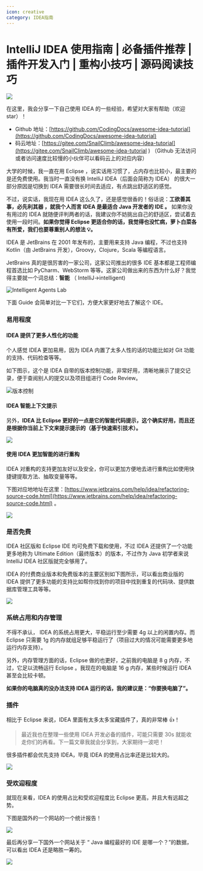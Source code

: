 ```yaml
---
icon: creative
category: IDEA指南
---
```


# IntelliJ IDEA 使用指南 | 必备插件推荐 | 插件开发入门 | 重构小技巧 | 源码阅读技巧

![](https://my-blog-to-use.oss-cn-beijing.aliyuncs.com/2020-8/2a2423cd-68bc-4c39-ae8f-1ba9915c5404.png)

在这里，我会分享一下自己使用 IDEA 的一些经验，希望对大家有帮助（欢迎 star）！

- Github 地址：[https://github.com/CodingDocs/awesome-idea-tutorial](https://github.com/CodingDocs/awesome-idea-tutorial)
- 码云地址：[https://gitee.com/SnailClimb/awesome-idea-tutorial](https://gitee.com/SnailClimb/awesome-idea-tutorial ) （Github 无法访问或者访问速度比较慢的小伙伴可以看码云上的对应内容）

大学的时候，我一直在用 Eclipse ，说实话用习惯了，占内存也比较小，最主要的是还免费使用。我当时一直没有换 IntelliJ IDEA（后面会简称为 IDEA） 的很大一部分原因是切换到 IDEA 需要很长时间去适应，有点跳出舒适区的感觉。

不过，说实话，我现在用 IDEA 这么久了，还是感觉很香的！俗话说：**工欲善其事，必先利其器 ，就我个人而言 IDEA 是最适合 Java 开发者的 IDE 。** 如果你没有用过的 IDEA 就随便评判两者的话，我建议你不妨挑出自己的舒适区，尝试着去使用一段时间。**如果你觉得 Eclipse 更适合你的话，我觉得也没忙病，萝卜白菜各有所爱，我们也要尊重别人的想法 💡。**

IDEA 是 JetBrains 在 2001 年发布的，主要用来支持 Java 编程，不过也支持 Kotlin（由 JetBrains 开发），Groovy，Clojure，Scala 等编程语言。

JetBrains 真的是很厉害的一家公司，这家公司推出的很多 IDE 基本都是工程师编程首选比如 PyCharm、WebStorm 等等。这家公司做出来的东西为什么好？我觉得主要就一个词总结：**智能** （ IntelliJ->intelligent)

![Intelligent Agents Lab](https://my-blog-to-use.oss-cn-beijing.aliyuncs.com/2020-8/cover.png)

下面 Guide 会简单对比一下它们，方便大家更好地去了解这个 IDE。

### 易用程度

#### IDEA 提供了更多人性化的功能

个人感觉 IDEA 更加易用，因为 IDEA 内置了太多人性的话的功能比如对 Git 功能的支持、代码检查等等。

如下图示，这个是 IDEA 自带的版本控制功能，非常好用，清晰地展示了提交记录，便于查阅别人的提交以及项目组进行 Code Review。

![版本控制](https://my-blog-to-use.oss-cn-beijing.aliyuncs.com/2020-8/0538df6c-4043-4894-8b75-9bee97fec64a.png)

#### IDEA 智能上下文提示

另外，**IDEA 比 Eclipse 更好的一点是它的智能代码提示，这个确实好用，而且还是根据你当前上下文来提示提示的（基于快速索引技术）。**

![](https://my-blog-to-use.oss-cn-beijing.aliyuncs.com/2020-8/8173c155-2b90-41c0-9f2d-76270262f06d.png)

#### 使用 IDEA 更加智能的进行重构

IDEA 对重构的支持更加友好以及安全，你可以更加方便地去进行重构比如使用快捷键提取方法、抽取变量等等。

下图对应地地址在这里：[https://www.jetbrains.com/help/idea/refactoring-source-code.html](https://www.jetbrains.com/help/idea/refactoring-source-code.html) 。

![](https://my-blog-to-use.oss-cn-beijing.aliyuncs.com/2020-8/bf928840-043e-4607-a0fe-f57133458fa0.png)

### 是否免费

IDEA 社区版和 Eclipse IDE 均可免费下载和使用，不过 IDEA 还提供了一个功能更多地称为 Ultimate Edition（最终版本）的版本，不过作为 Java 初学者来说 IntelliJ IDEA 社区版就完全够用了。

IDEA 的付费商业版本和免费版本的主要区别如下图所示，可以看出商业版的 IDEA 提供了更多功能的支持比如帮你找到你的项目中找到重复的代码块、提供数据库管理工具等等。

![](https://my-blog-to-use.oss-cn-beijing.aliyuncs.com/2020-8/81e432ec-79d0-465c-811f-7bf706eab6b7.png)

### 系统占用和内存管理

不得不承认， IDEA 的系统占用更大，平稳运行至少需要 4g 以上的闲置内存。而 Eclipse 只需要 1g 的内存就组足够平稳运行了（项目过大的情况可能需要更多地运行内存支持）。

另外，内存管理方面的话，Eclipse 做的也更好，之前我的电脑是 8 g 内存，不过，它足以流畅运行 Eclipse 。我现在的电脑是 16 g 内存，某些时候运行 IDEA 甚至会比较卡顿。

**如果你的电脑真的没办法支持 IDEA 运行的话，我的建议是：“你要换电脑了”。**

### 插件

相比于 Eclipse 来说，IDEA 里面有太多太多宝藏插件了，真的非常棒 👍！

> 最近我也在整理一些使用 IDEA 开发必备的插件，可能只需要 30s 就能收走你们的再看。下一篇文章我就会分享到，大家期待一波吧！

很多插件都会优先支持 IDEA，毕竟 IDEA 的使用占比率还是比较大的。

![](https://my-blog-to-use.oss-cn-beijing.aliyuncs.com/2020-8/1156a113-4370-4e8d-bd81-f95732a8cda6.png)

### 受欢迎程度

就现在来看，IDEA 的使用占比和受欢迎程度比 Eclipse 更高，并且大有远超之势。

下图是国外的一个网站的一个统计报告！

![](https://my-blog-to-use.oss-cn-beijing.aliyuncs.com/2020-8/b4639707-ad60-4aae-8ee8-35408939b413.png)

最后再分享一下国外一个网站关于 “ Java 编程最好的 IDE 是哪一个？”的数据，可以看出 IDEA 还是略胜一筹的。

![](https://my-blog-to-use.oss-cn-beijing.aliyuncs.com/2020-8/dfa0db1b-66c9-41bc-91ce-880094e6c9fc.png)
